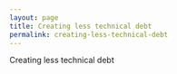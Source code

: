 ```yaml
---
layout: page
title: Creating less technical debt
permalink: creating-less-technical-debt
---
```


Creating less technical debt